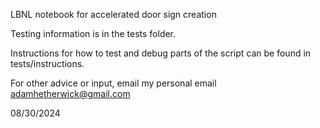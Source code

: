 LBNL notebook for accelerated door sign creation

Testing information is in the tests folder.

Instructions for how to test and debug parts of the script can be found in tests/instructions.

For other advice or input, email my personal email adamhetherwick@gmail.com

08/30/2024
